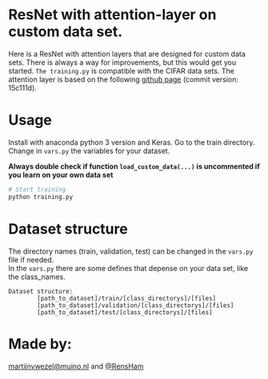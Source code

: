 # ResNet with attention-layer on custom data set.
Here is a ResNet with attention layers that are designed for custom data sets. There is always a way for improvements, but this would get you started. `The training.py` is compatible with the CIFAR data sets. The attention layer is based on the following [github page](https://github.com/qubvel/residual_attention_network) (commit version: 15c111d). 

# Usage
Install with anaconda python 3 version and Keras. Go to the train directory.   
Change in `vars.py` the variables for your dataset.  
  
 **Always double check if function `load_custom_data(...)` is uncommented if you learn on your own data set**
``` bash 
# Start training
python training.py

```

# Dataset structure
The directory names (train, validation, test) can be changed in the `vars.py` file if needed.   
In the `vars.py` there are some defines that depense on your data set, like the class_names.
```
Dataset structure: 
        [path_to_dataset]/train/[class_directorys]/[files]
        [path_to_dataset]/validation/[class_directorys]/[files]
        [path_to_dataset]/test/[class_directorys]/[files]

```

# Made by:  
martijnvwezel@muino.nl and [@RensHam](https://github.com/RensHam)
